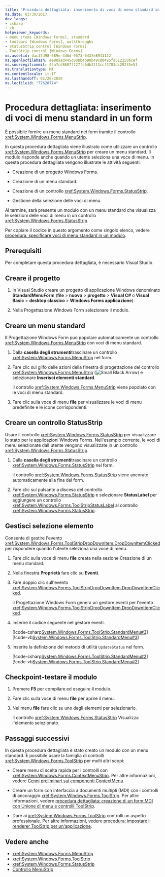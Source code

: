 ```yaml
---
title: 'Procedura dettagliata: inserimento di voci di menu standard in un form'
ms.date: 03/30/2017
dev_langs:
- csharp
- vb
helpviewer_keywords:
- menu items [Windows Forms], standard
- toolbars [Windows Forms], walkthroughs
- StatusStrip control [Windows Forms]
- ToolStrip control [Windows Forms]
ms.assetid: dac37d98-589e-4d6d-9673-6437e8943122
ms.openlocfilehash: ee80aad445c00bb4b98b49c80495fa512150bcef
ms.sourcegitcommit: 44a7cd8687f227fc6db3211ccf4783dc20235e51
ms.translationtype: MT
ms.contentlocale: it-IT
ms.lasthandoff: 02/26/2020
ms.locfileid: "77628774"
---
```

# <a name="walkthrough-providing-standard-menu-items-to-a-form"></a>Procedura dettagliata: inserimento di voci di menu standard in un form

È possibile fornire un menu standard nei form tramite il controllo <xref:System.Windows.Forms.MenuStrip>.

In questa procedura dettagliata viene illustrato come utilizzare un controllo <xref:System.Windows.Forms.MenuStrip> per creare un menu standard. Il modulo risponde anche quando un utente seleziona una voce di menu. In questa procedura dettagliata vengono illustrate le attività seguenti:

- Creazione di un progetto Windows Forms.

- Creazione di un menu standard.

- Creazione di un controllo <xref:System.Windows.Forms.StatusStrip>.

- Gestione della selezione delle voci di menu.

Al termine, sarà presente un modulo con un menu standard che visualizza le selezioni delle voci di menu in un controllo <xref:System.Windows.Forms.StatusStrip>.

Per copiare il codice in questo argomento come singolo elenco, vedere [procedura: specificare voci di menu standard in un modulo](how-to-provide-standard-menu-items-to-a-form.md).

## <a name="prerequisites"></a>Prerequisiti

Per completare questa procedura dettagliata, è necessario Visual Studio.

## <a name="create-the-project"></a>Creare il progetto

1. In Visual Studio creare un progetto di applicazione Windows denominato **StandardMenuForm** (**file** > **nuovo** > **progetto** > **Visual C#**  o **Visual Basic** > **desktop classico** > **Windows Forms applicazione**).

2. Nella Progettazione Windows Form selezionare il modulo.

## <a name="create-a-standard-menu"></a>Creare un menu standard

Il Progettazione Windows Form può popolare automaticamente un controllo <xref:System.Windows.Forms.MenuStrip> con voci di menu standard.

1. Dalla **casella degli strumenti**trascinare un controllo <xref:System.Windows.Forms.MenuStrip> nel form.

2. Fare clic sul glifo delle azioni della finestra di progettazione del controllo <xref:System.Windows.Forms.MenuStrip> (![Small Black Arrow](./media/designer-actions-glyph.gif)) e selezionare **Inserisci elementi standard**.

     Il controllo <xref:System.Windows.Forms.MenuStrip> viene popolato con le voci di menu standard.

3. Fare clic sulla voce di menu **file** per visualizzare le voci di menu predefinite e le icone corrispondenti.

## <a name="create-a-statusstrip-control"></a>Creare un controllo StatusStrip

Usare il controllo <xref:System.Windows.Forms.StatusStrip> per visualizzare lo stato per le applicazioni Windows Forms. Nell'esempio corrente, le voci di menu selezionate dall'utente vengono visualizzate in un controllo <xref:System.Windows.Forms.StatusStrip>.

1. Dalla **casella degli strumenti**trascinare un controllo <xref:System.Windows.Forms.StatusStrip> nel form.

     Il controllo <xref:System.Windows.Forms.StatusStrip> viene ancorato automaticamente alla fine del form.

2. Fare clic sul pulsante a discesa del controllo <xref:System.Windows.Forms.StatusStrip> e selezionare **StatusLabel** per aggiungere un controllo <xref:System.Windows.Forms.ToolStripStatusLabel> al controllo <xref:System.Windows.Forms.StatusStrip>.

## <a name="handle-item-selection"></a>Gestisci selezione elemento

Consente di gestire l'evento <xref:System.Windows.Forms.ToolStripDropDownItem.DropDownItemClicked> per rispondere quando l'utente seleziona una voce di menu.

1. Fare clic sulla voce di menu **file** creata nella sezione Creazione di un menu standard.

2. Nella finestra **Proprietà** fare clic su **Eventi**.

3. Fare doppio clic sull'evento <xref:System.Windows.Forms.ToolStripDropDownItem.DropDownItemClicked>.

     Il Progettazione Windows Form genera un gestore eventi per l'evento <xref:System.Windows.Forms.ToolStripDropDownItem.DropDownItemClicked>.

4. Inserire il codice seguente nel gestore eventi.

     [!code-csharp[System.Windows.Forms.ToolStrip.StandardMenu#3](~/samples/snippets/csharp/VS_Snippets_Winforms/System.Windows.Forms.ToolStrip.StandardMenu/CS/Form1.cs#3)]
     [!code-vb[System.Windows.Forms.ToolStrip.StandardMenu#3](~/samples/snippets/visualbasic/VS_Snippets_Winforms/System.Windows.Forms.ToolStrip.StandardMenu/VB/Form1.vb#3)]

5. Inserire la definizione del metodo di utilità `UpdateStatus` nel form.

     [!code-csharp[System.Windows.Forms.ToolStrip.StandardMenu#2](~/samples/snippets/csharp/VS_Snippets_Winforms/System.Windows.Forms.ToolStrip.StandardMenu/CS/Form1.cs#2)]
     [!code-vb[System.Windows.Forms.ToolStrip.StandardMenu#2](~/samples/snippets/visualbasic/VS_Snippets_Winforms/System.Windows.Forms.ToolStrip.StandardMenu/VB/Form1.vb#2)]

## <a name="checkpoint--test-your-form"></a>Checkpoint-testare il modulo

1. Premere **F5** per compilare ed eseguire il modulo.

2. Fare clic sulla voce di menu **file** per aprire il menu.

3. Nel menu **file** fare clic su uno degli elementi per selezionarlo.

     Il controllo <xref:System.Windows.Forms.StatusStrip> Visualizza l'elemento selezionato.

## <a name="next-steps"></a>Passaggi successivi

In questa procedura dettagliata è stato creato un modulo con un menu standard. È possibile usare la famiglia di controlli <xref:System.Windows.Forms.ToolStrip> per molti altri scopi:

- Creare menu di scelta rapida per i controlli con <xref:System.Windows.Forms.ContextMenuStrip>. Per altre informazioni, vedere [Cenni preliminari sui componenti ContextMenu](contextmenu-component-overview-windows-forms.md).

- Creare un form con interfaccia a documenti multipli (MDI) con i controlli di ancoraggio <xref:System.Windows.Forms.ToolStrip>. Per altre informazioni, vedere [procedura dettagliata: creazione di un form MDI con Unione di menu e controlli ToolStrip](walkthrough-creating-an-mdi-form-with-menu-merging-and-toolstrip-controls.md).

- Dare ai <xref:System.Windows.Forms.ToolStrip> controlli un aspetto professionale. Per altre informazioni, vedere [procedura: impostare il renderer ToolStrip per un'applicazione](how-to-set-the-toolstrip-renderer-for-an-application.md).

## <a name="see-also"></a>Vedere anche

- <xref:System.Windows.Forms.MenuStrip>
- <xref:System.Windows.Forms.ToolStrip>
- <xref:System.Windows.Forms.StatusStrip>
- [Controllo MenuStrip](menustrip-control-windows-forms.md)

